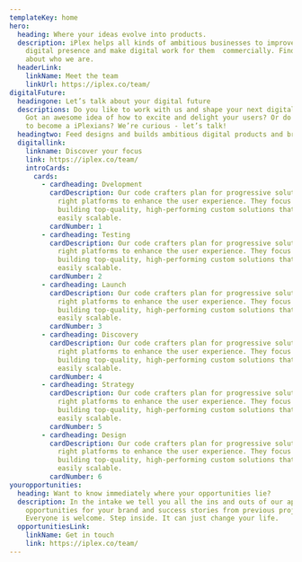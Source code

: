 ```yaml
---
templateKey: home
hero:
  heading: Where your ideas evolve into products.
  description: iPlex helps all kinds of ambitious businesses to improve their
    digital presence and make digital work for them  commercially. Find out more
    about who we are.
  headerLink:
    linkName: Meet the team
    linkUrl: https://iplex.co/team/
digitalFuture:
  headingone: Let’s talk about your digital future
  descriptions: Do you like to work with us and shape your next digital product?
    Got an awesome idea of how to excite and delight your users? Or do you want
    to become a iPlexians? We’re curious - let’s talk!
  headingtwo: Feed designs and builds ambitious digital products and brands
  digitallink:
    linkname: Discover your focus
    link: https://iplex.co/team/
    introCards:
      cards:
        - cardheading: Dvelopment
          cardDescription: Our code crafters plan for progressive solutions placed on the
            right platforms to enhance the user experience. They focus on
            building top-quality, high-performing custom solutions that are
            easily scalable.
          cardNumber: 1
        - cardheading: Testing
          cardDescription: Our code crafters plan for progressive solutions placed on the
            right platforms to enhance the user experience. They focus on
            building top-quality, high-performing custom solutions that are
            easily scalable.
          cardNumber: 2
        - cardheading: Launch
          cardDescription: Our code crafters plan for progressive solutions placed on the
            right platforms to enhance the user experience. They focus on
            building top-quality, high-performing custom solutions that are
            easily scalable.
          cardNumber: 3
        - cardheading: Discovery
          cardDescription: Our code crafters plan for progressive solutions placed on the
            right platforms to enhance the user experience. They focus on
            building top-quality, high-performing custom solutions that are
            easily scalable.
          cardNumber: 4
        - cardheading: Strategy
          cardDescription: Our code crafters plan for progressive solutions placed on the
            right platforms to enhance the user experience. They focus on
            building top-quality, high-performing custom solutions that are
            easily scalable.
          cardNumber: 5
        - cardheading: Design
          cardDescription: Our code crafters plan for progressive solutions placed on the
            right platforms to enhance the user experience. They focus on
            building top-quality, high-performing custom solutions that are
            easily scalable.
          cardNumber: 6
youropportunities:
  heading: Want to know immediately where your opportunities lie?
  description: In the intake we tell you all the ins and outs of our approach,
    opportunities for your brand and success stories from previous projects.
    Everyone is welcome. Step inside. It can just change your life.
  opportunitiesLink:
    linkName: Get in touch
    link: https://iplex.co/team/
---
```


